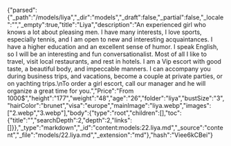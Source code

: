 {"parsed":{"_path":"/models/liya","_dir":"models","_draft":false,"_partial":false,"_locale":"","_empty":true,"title":"Liya","description":"An experienced girl who knows a lot about pleasing men. I have many interests, I love sports, especially tennis, and I am open to new and interesting acquaintances. I have a higher education and an excellent sense of humor. I speak English, so I will be an interesting and fun conversationalist. Most of all I like to travel, visit local restaurants, and rest in hotels. I am a Vip escort with good taste, a beautiful body, and impeccable manners. I can accompany you during business trips, and vacations, become a couple at private parties, or on yachting trips.\nTo order a girl escort, call our manager and he will organize a great time for you.","Price":"From 1000$","height":"177","weight":"48","age":"26","folder":"liya","bustSize":"3","hairColor":"brunet","visa":"europe","mainImage":"liya.webp","images":["2.webp","3.webp"],"body":{"type":"root","children":[],"toc":{"title":"","searchDepth":2,"depth":2,"links":[]}},"_type":"markdown","_id":"content:models:22.liya.md","_source":"content","_file":"models/22.liya.md","_extension":"md"},"hash":"Viee6kCBei"}
